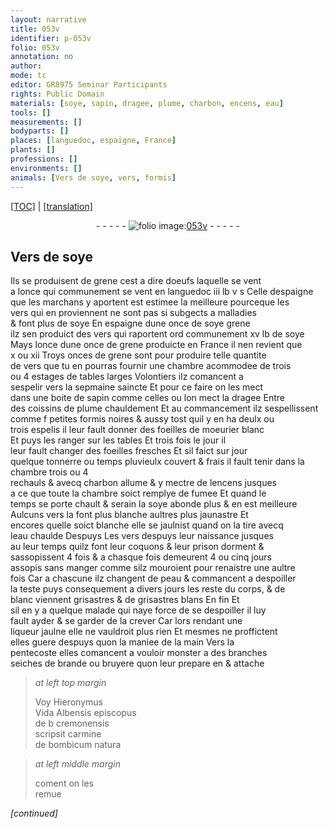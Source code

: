 ```yaml
---
layout: narrative
title: 053v
identifier: p-053v
folio: 053v
annotation: no
author:
mode: tc
editor: GR8975 Seminar Participants
rights: Public Domain
materials: [soye, sapin, dragee, plume, charbon, encens, eau]
tools: []
measurements: []
bodyparts: []
places: [languedoc, espaigne, France]
plants: []
professions: []
environments: []
animals: [Vers de soye, vers, formis]
---
```


<p><a href="{{ site.baseurl }}/diplomatic/">[TOC]</a> | <a href="{{ site.baseurl }}/texts/p-053v_tl/" target="_blank">[translation]</a></p><div class="folio" align="center">- - - - - <a href="http://gallica.bnf.fr/ark:/12148/btv1b10500001g/f112.image" target="_blank"><img src="https://cu-mkp.github.io/2017-workshop-edition/assets/photo-icon.png" alt="folio image: " style="display:inline-block; margin-bottom:-3px;"/>053v</a> - - - - - </div>  
  

## <span class="al">Vers de <span class="m">soye</span></span>

 
Ils se produisent de grene cest a dire doeufs laquelle se vent<br/> a lonce qui communem<span class="exp">ent</span> se vent en <span class="pl">languedoc</span> iii lb v s Celle d<span class="pl">espaigne</span><br/> que les marchans y aportent est estimee la meilleure pourceque les<br/> <span class="al">vers</span> qui en proviennent ne sont pas si subgects a malladies<br/> & font plus de <span class="m">soye</span> En <span class="pl">espaigne</span> dune once de <span class="del"><span class="m">soye</span></span> grene<br/> ilz sen produict des vers qui raportent <span class="del">ord</span> co<span class="exp">mmun</span>em<span class="exp">ent</span> xv lb de <span class="m">soye</span><br/> Mays <span class="del">lonce</span> dune once de grene produicte en <span class="pl">France</span> il nen revient que<br/> x ou xii Troys onces de grene sont pour produire telle qua<span class="exp">n</span>tite<br/> de <span class="al">vers</span> que tu en pourras fournir une chambre acommodee de trois<br/> ou 4 estages de tables larges Volontiers ilz comancent a<br/> sespelir vers la sepmaine saincte Et pour ce faire on les mect<br/> dans une boite de <span class="m">sapin</span> co<span class="exp">mm</span>e celles ou lon mect la <span class="m">dragee</span> Entre<br/> des coissins de <span class="m">plume</span> chauldem<span class="exp">ent</span> Et au commancem<span class="exp">ent</span> ilz sespellissent<br/> co<span class="exp">mm</span>e <span class="del">f</span> petites <span class="al">formis</span> noires & aussy tost quil y en ha deulx ou<br/> trois espelis il leur fault donner des foeilles de moeurier blanc<br/> Et puys les ranger sur les tables Et trois fois le jour il<br/> leur fault changer des foeilles fresches Et sil faict sur jour<br/> quelque tonnerre <span class="add">ou temps pluvieulx couvert & frais</span> il fault tenir dans la chambre trois ou 4<br/> rechauls <span class="del">&</span> avecq <span class="m">charbon</span> allume & y mectre de l<span class="m">encens</span> jusques<br/> a ce que toute la chambre soict remplye de fumee Et quand le<br/> temps se porte chault & serain la <span class="m">soye</span> abonde plus & en est meilleure<br/> Aulcuns <span class="al">vers</span> la font plus blanche aultres plus jaunastre Et<br/> encores quelle soict blanche elle se jaulnist quand on la tire avecq<br/> l<span class="m">eau</span> chaulde <span class="del">Despuys</span> Les <span class="al">vers</span> despuys leur naissance jusques<br/> a<span class="add">u</span> <span class="del">leur</span> temps quilz font leur coquons & leur prison dorment &<br/> sassopissent 4 fois & a chasque fois demeurent 4 ou cinq jours<br/> assopis sans manger co<span class="exp">mm</span>e silz mouroient pour renaistre une aultre<br/> fois Car a chascune ilz changent de peau & commancent a despoiller<br/> la teste puys consequem<span class="exp">ent</span> a divers jours le<span class="del">s</span> reste du corps, & de<br/> blanc viennent grisastres & de grisastres blans <span class="del">En fin</span> Et<br/> sil en y a quelque malade qui naye force de se despoiller il luy<br/> fault ayder & se garder de la crever Car lors rendant une<br/> liqueur jaulne elle ne vauldroit plus rien Et mesmes ne proffictent<br/> elles guere despuys quon la maniee de la main Vers la<br/> pentecoste elles comancent a vouloir monster a des branches<br/> seiches de brande ou bruyere quon leur prepare <span class="del">en</span> & attache
 
> *at left top margin*
> 
> 
>   Voy Hieronymus<br/> Vida Albensis <span class="add">ep<span class="exp">iscop</span>us</span><br/> <span class="del">de b</span> cremonensis<br/> scripsit carmine<br/> de bombicum natura 
 
> *at left middle margin*
> 
> 
>   coment on les<br/> remue 
 
*[continued]*
 
